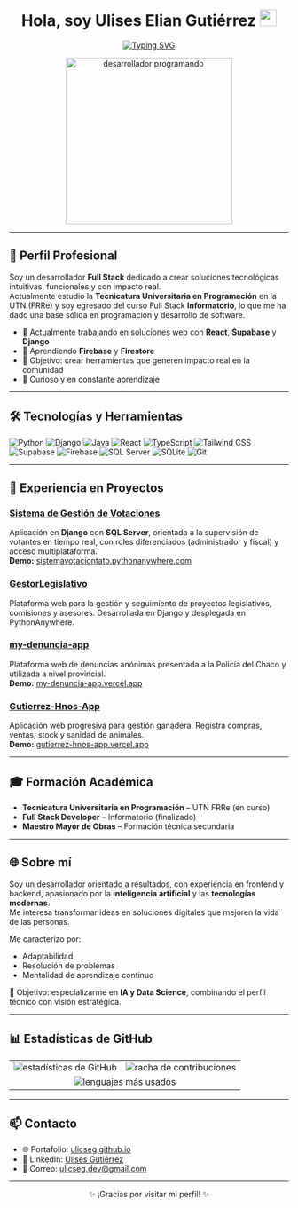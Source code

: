 <h1 align="center">
  Hola, soy Ulises Elian Gutiérrez
  <img src="https://media.giphy.com/media/hvRJCLFzcasrR4ia7z/giphy.gif" alt="mano saludando animada" width="30" />
</h1>

<p align="center">
  <a href="https://github.com/ulicseg">
    <img alt="Typing SVG" src="https://readme-typing-svg.demolab.com?font=Fira+Code&weight=500&size=22&pause=1000&color=00BFFF&center=true&vCenter=true&width=700&duration=3000&lines=Desarrollador+Full+Stack;Apasionado+por+la+innovaci%C3%B3n+y+la+IA;Curioso+y+en+constante+aprendizaje;Transformando+ideas+en+soluciones+digitales">
  </a>
</p>

<p align="center">
  <img src="https://media.giphy.com/media/qgQUggAC3Pfv687qPC/giphy.gif" width="300" alt="desarrollador programando" />
</p>

---

## 🌟 Perfil Profesional
Soy un desarrollador **Full Stack** dedicado a crear soluciones tecnológicas intuitivas, funcionales y con impacto real.  
Actualmente estudio la **Tecnicatura Universitaria en Programación** en la UTN (FRRe) y soy egresado del curso Full Stack **Informatorio**, lo que me ha dado una base sólida en programación y desarrollo de software.  

- 🔭 Actualmente trabajando en soluciones web con **React**, **Supabase** y **Django**  
- 🌱 Aprendiendo **Firebase** y **Firestore**  
- 🎯 Objetivo: crear herramientas que generen impacto real en la comunidad  
- 🧠 Curioso y en constante aprendizaje  

---

## 🛠️ Tecnologías y Herramientas
<p>
  <img src="https://img.shields.io/badge/Python-3670A0?style=for-the-badge&logo=python&logoColor=ffdd54" alt="Python" />
  <img src="https://img.shields.io/badge/Django-092E20?style=for-the-badge&logo=django&logoColor=white" alt="Django" />
  <img src="https://img.shields.io/badge/Java-ED8B00?style=for-the-badge&logo=openjdk&logoColor=white" alt="Java" />
  <img src="https://img.shields.io/badge/React-20232A?style=for-the-badge&logo=react&logoColor=61DAFB" alt="React" />
  <img src="https://img.shields.io/badge/TypeScript-3178C6?style=for-the-badge&logo=typescript&logoColor=white" alt="TypeScript" />
  <img src="https://img.shields.io/badge/TailwindCSS-38B2AC?style=for-the-badge&logo=tailwind-css&logoColor=white" alt="Tailwind CSS" />
  <img src="https://img.shields.io/badge/Supabase-3ECF8E?style=for-the-badge&logo=supabase&logoColor=white" alt="Supabase" />
  <img src="https://img.shields.io/badge/Firebase-FFCA28?style=for-the-badge&logo=firebase&logoColor=black" alt="Firebase" />
  <img src="https://img.shields.io/badge/SQL_Server-CC2927?style=for-the-badge&logo=microsoftsqlserver&logoColor=white" alt="SQL Server" />
  <img src="https://img.shields.io/badge/SQLite-07405E?style=for-the-badge&logo=sqlite&logoColor=white" alt="SQLite" />
  <img src="https://img.shields.io/badge/Git-F05032?style=for-the-badge&logo=git&logoColor=white" alt="Git" />
</p>

---

## 🚀 Experiencia en Proyectos

### [Sistema de Gestión de Votaciones](https://github.com/ulicseg/Sistema_Control_Votantes)  
Aplicación en **Django** con **SQL Server**, orientada a la supervisión de votantes en tiempo real, con roles diferenciados (administrador y fiscal) y acceso multiplataforma.  
**Demo:** [sistemavotaciontato.pythonanywhere.com](https://sistemavotaciontato.pythonanywhere.com/)

### [GestorLegislativo](https://github.com/ulicseg/GestorLegislativo)  
Plataforma web para la gestión y seguimiento de proyectos legislativos, comisiones y asesores. Desarrollada en Django y desplegada en PythonAnywhere.

### [my-denuncia-app](https://github.com/ulicseg/my-denuncia-app)  
Plataforma web de denuncias anónimas presentada a la Policía del Chaco y utilizada a nivel provincial.  
**Demo:** [my-denuncia-app.vercel.app](https://my-denuncia-app.vercel.app)

### [Gutierrez-Hnos-App](https://github.com/ulicseg/Gutierrez-Hnos-App)  
Aplicación web progresiva para gestión ganadera. Registra compras, ventas, stock y sanidad de animales.  
**Demo:** [gutierrez-hnos-app.vercel.app](https://gutierrez-hnos-app.vercel.app)

---

## 🎓 Formación Académica
- **Tecnicatura Universitaria en Programación** – UTN FRRe (en curso)  
- **Full Stack Developer** – Informatorio (finalizado)  
- **Maestro Mayor de Obras** – Formación técnica secundaria  

---

## 🌐 Sobre mí
Soy un desarrollador orientado a resultados, con experiencia en frontend y backend, apasionado por la **inteligencia artificial** y las **tecnologías modernas**.  
Me interesa transformar ideas en soluciones digitales que mejoren la vida de las personas.  

Me caracterizo por:  
- Adaptabilidad  
- Resolución de problemas  
- Mentalidad de aprendizaje continuo  

🎯 Objetivo: especializarme en **IA y Data Science**, combinando el perfil técnico con visión estratégica.  

---

## 📊 Estadísticas de GitHub
<table align="center">
  <tr>
    <td>
      <img src="https://github-readme-stats.vercel.app/api?username=ulicseg&show_icons=true&theme=radical&locale=es" alt="estadísticas de GitHub" />
    </td>
    <td>
      <img src="https://github-readme-streak-stats.herokuapp.com/?user=ulicseg&theme=radical&locale=es" alt="racha de contribuciones" />
    </td>
  </tr>
  <tr>
    <td colspan="2" align="center">
      <img src="https://github-readme-stats.vercel.app/api/top-langs/?username=ulicseg&layout=compact&theme=radical&locale=es" alt="lenguajes más usados" />
    </td>
  </tr>
</table>

---

## 📫 Contacto
- 🌐 Portafolio: [ulicseg.github.io](https://ulicseg.github.io/)  
- 💼 LinkedIn: [Ulises Gutiérrez](https://www.linkedin.com/in/ulises-gutiérrez-0713292ab)  
- 📧 Correo: [ulicseg.dev@gmail.com](mailto:ulicseg.dev@gmail.com)  

---

<p align="center">✨ ¡Gracias por visitar mi perfil! ✨</p>
